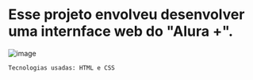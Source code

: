 # Esse projeto envolveu desenvolver uma internface web do "Alura +".

![image](https://github.com/danielmster56/Interface_alura/assets/93445644/3afeb889-5488-4bf2-b468-8938522232ae)


 ``
Tecnologias usadas: HTML e CSS
``
